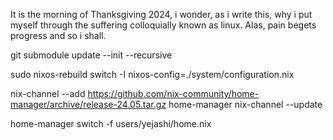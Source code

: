 It is the morning of Thanksgiving 2024, i wonder, as i write this, why i put myself through the suffering colloquially known as linux. Alas, pain begets progress and so i shall.


git submodule update --init --recursive

sudo nixos-rebuild switch -I nixos-config=./system/configuration.nix

nix-channel --add https://github.com/nix-community/home-manager/archive/release-24.05.tar.gz home-manager
nix-channel --update

home-manager switch -f users/yejashi/home.nix 
